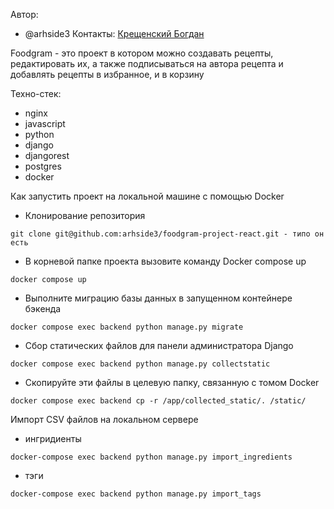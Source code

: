 Автор:
- @arhside3
Контакты:
[Крещенский Богдан](https://t.me/arhside3)

Foodgram - это проект в котором можно создавать рецепты, редактировать их, а также подписываться на автора рецепта и добавлять рецепты в избранное, и в корзину

Техно-стек:
- nginx 
- javascript 
- python 
- django 
- djangorest 
- postgres 
- docker

Как запустить проект на локальной машине с помощью Docker
- Клонирование репозитория
```
git clone git@github.com:arhside3/foodgram-project-react.git - типо он есть
```
- В корневой папке проекта вызовите команду Docker compose up
```
docker compose up
```
- Выполните миграцию базы данных в запущенном контейнере бэкенда
```
docker compose exec backend python manage.py migrate
```
- Сбор статических файлов для панели администратора Django
```
docker compose exec backend python manage.py collectstatic
```
- Скопируйте эти файлы в целевую папку, связанную с томом Docker
```
docker compose exec backend cp -r /app/collected_static/. /static/
```


Импорт CSV файлов на локальном сервере
- ингридиенты
```
docker-compose exec backend python manage.py import_ingredients 
```
- тэги
```
docker-compose exec backend python manage.py import_tags 
```
